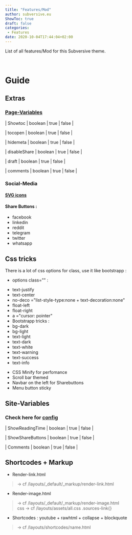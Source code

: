 ```yaml
---
title: "Features/Mod"
author: subversive.eu
ShowToc: true
draft: false
categories:
 - Features
date: 2020-10-04T17:44:04+02:00
---
```


List of all features/Mod for this Subversive theme.
<!--more-->​

# Guide

## Extras

### [Page-Variables](https://subversive-eu.github.io/hugo-subversive/posts/install/#page-variables)

| Showtoc       | boolean | true | false |  

| tocopen       | boolean | true | false |

| hidemeta      | boolean | true | false |  
 
| disableShare  | boolean | true | false |  

| draft         | boolean | true | false |  

| comments      | boolean | true | false |  



### Social-Media

#### [SVG icons](https://subversive-eu.github.io/hugo-subversive/posts/utilisation/)

#### Share Buttons :

* facebook 
* linkedin
* reddit
* telegram
* twitter
* whatsapp

## Css tricks

There is a lot of css options for class, use it like bootstrapp :

* options class="" :  
 - text-justify  
 - text-center  
 - no-deco ="list-style-type:none + text-decoration:none"  
 - float-left  
 - float-right  
 -  a ="cursor: pointer"  
 - Bootstrapp tricks :  
  - bg-dark  
  - bg-light  
  - text-light  
  - text-dark  
  - text-white  
  - text-warning  
  - text-success  
  - text-info  


* CSS Minify for perfomance
* Scroll bar themed
* Navbar on the left for Sharebuttons
* Menu button sticky

## Site-Variables

### Check here for [config](https://subversive-eu.github.io/hugo-subversive/posts/install/#configyml)

| ShowReadingTime       | boolean | true | false |

| ShowShareButtons      | boolean | true | false |

| Comments              | boolean | true | false |

## Shortcodes + Markup

* Render-link.html
> -> cf /layouts/_default/_markup/render-link.html

* Render-image.html
>-> cf /layouts/_default/_markup/render-image.html  
> css -> cf /layouts/assets/all.css  .sources-link{}

* Shortcodes : youtube + rawhtml + collapse + blockquote 
>-> cf /layouts/shortcodes/name.html
